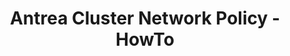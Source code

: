 ---
title: "Antrea Cluster Network Policy - HowTo"
image: /img/antrea-logo.svg
excerpt: Japanese-language post by Yoshihiko Nakaoku
author_name: Yoshihiko Nakaoku
# author_url: https://www.google.com
author_avatar: /img/icon-antrea.png
categories: ['kubernetes', 'security', 'networkpolicies']
# use "external" if you only want to drive users to a different blog post that lives outside this site.
external: https://qiita.com/ynakaoku/items/14884f4fb04423bf9747
# Tag should match author to drive author pages
tags: ['Antrea Team']
---